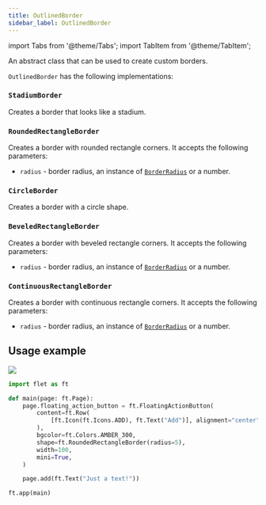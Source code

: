 ```yaml
---
title: OutlinedBorder
sidebar_label: OutlinedBorder
---
```

import Tabs from '@theme/Tabs';
import TabItem from '@theme/TabItem';

An abstract class that can be used to create custom borders. 

`OutlinedBorder` has the following implementations:

### `StadiumBorder`

Creates a border that looks like a stadium.

### `RoundedRectangleBorder`

Creates a border with rounded rectangle corners. It accepts the following parameters:

* `radius` - border radius, an instance of [`BorderRadius`](/docs/reference/types/borderradius) or a number.

### `CircleBorder`

Creates a border with a circle shape.

### `BeveledRectangleBorder`

Creates a border with beveled rectangle corners. It accepts the following parameters:

* `radius` - border radius, an instance of [`BorderRadius`](/docs/reference/types/borderradius) or a number.

### `ContinuousRectangleBorder`

Creates a border with continuous rectangle corners. It accepts the following parameters:

* `radius` - border radius, an instance of [`BorderRadius`](/docs/reference/types/borderradius) or a number.

## Usage example

<img src="/img/docs/controls/floatingactionbutton/fab-with-custom-shape.png" className="screenshot-20" />

```python
import flet as ft

def main(page: ft.Page):
    page.floating_action_button = ft.FloatingActionButton(
        content=ft.Row(
            [ft.Icon(ft.Icons.ADD), ft.Text("Add")], alignment="center", spacing=5
        ),
        bgcolor=ft.Colors.AMBER_300,
        shape=ft.RoundedRectangleBorder(radius=5),
        width=100,
        mini=True,
    )

    page.add(ft.Text("Just a text!"))

ft.app(main)
```

